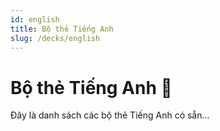 ```yaml
---
id: english
title: Bộ thẻ Tiếng Anh
slug: /decks/english
---
```


# Bộ thẻ Tiếng Anh 📘

Đây là danh sách các bộ thẻ Tiếng Anh có sẵn...